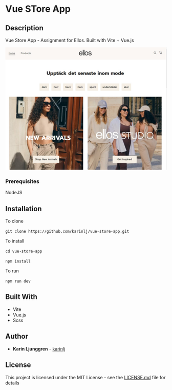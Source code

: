 # Vue STore App

## Description

Vue Store App - Assignment for Ellos.
Built with Vite + Vue.js

![Screenshot](/src/assets/Screenshot.jpg?raw=true "Screenshot")

### Prerequisites

NodeJS

## Installation

To clone

`git clone https://github.com/karinlj/vue-store-app.git`

To install

`cd vue-store-app`

`npm install`

To run

`npm run dev`

## Built With

- Vite
- Vue.js
- Scss

## Author

- **Karin Ljunggren** - [karinlj](https://github.com/karinlj)

## License

This project is licensed under the MIT License - see the [LICENSE.md](LICENSE.md) file for details

```

```
